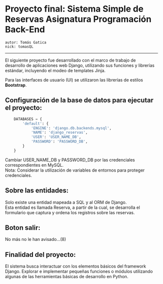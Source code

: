 # Proyecto final: Sistema Simple de Reservas Asignatura Programación Back-End  

    autor: Tomás Gatica  
    nick: tomasQL  

<hr>

El siguiente proyecto fue desarrollado con el marco de trabajo de  
desarrollo de aplicaciones web Django, utilizando sus funciones y librerías  
estándar, incluyendo el modeo de templates Jinja.  

Para las interfaces de usuario (UI) se utilizaron las librerías de estilos  
**Bootstrap**.

## Configuración de la base de datos para ejecutar el proyecto:

```python
    DATABASES = {
        'default': {
            'ENGINE': 'django.db.backends.mysql',
            'NAME': 'django_reservas',
            'USER': 'USER_NAME_DB',
            'PASSWORD': 'PASSWORD_DB',
        }
    }
```
Cambiar USER_NAME_DB y PASSWORD_DB por las credenciales correspondientes en MySQL.  
Nota: Considerar la utilización de variables de entornos para proteger credenciales.  
  
## Sobre las entidades:  

Solo existe una entidad mapeada a SQL y al ORM de Django.  
Esta entidad es llamada Reserva, a partir de la cual, se desarrolla el  
formulario que captura y ordena los registros sobre las reservas.

## Boton salir:
No más no le han avisado...(8)  

## Finalidad del proyecto:  
El sistema busca interactuar con los elementos básicos del framework Django.
Explorar e implementar pequeñas funciones o módulos utilizando algunas de las herramientas básicas de desarrollo en Python.